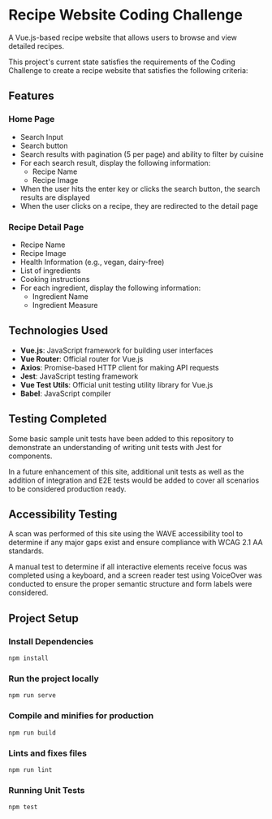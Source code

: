 # Recipe Website Coding Challenge

A Vue.js-based recipe website that allows users to browse and view detailed recipes.

This project's current state satisfies the requirements of the Coding Challenge to create a recipe website that satisfies the following criteria:

## Features

### Home Page
- Search Input
- Search button
- Search results with pagination (5 per page) and ability to filter by cuisine
- For each search result, display the following information:
  - Recipe Name
  - Recipe Image
- When the user hits the enter key or clicks the search button, the search results are displayed
- When the user clicks on a recipe, they are redirected to the detail page

### Recipe Detail Page
- Recipe Name
- Recipe Image
- Health Information (e.g., vegan, dairy-free)
- List of ingredients
- Cooking instructions
- For each ingredient, display the following information:
  - Ingredient Name
  - Ingredient Measure

## Technologies Used
- **Vue.js**: JavaScript framework for building user interfaces
- **Vue Router**: Official router for Vue.js
- **Axios**: Promise-based HTTP client for making API requests
- **Jest**: JavaScript testing framework
- **Vue Test Utils**: Official unit testing utility library for Vue.js
- **Babel**: JavaScript compiler

## Testing Completed
Some basic sample unit tests have been added to this repository to demonstrate an understanding of writing unit tests with Jest for components. 

In a future enhancement of this site, additional unit tests as well as the addition of integration and E2E tests would be added to cover all scenarios to be considered production ready.

## Accessibility Testing
A scan was performed of this site using the WAVE accessibility tool to determine if any major gaps exist and ensure compliance with WCAG 2.1 AA standards.

A manual test to determine if all interactive elements receive focus was completed using a keyboard, and a screen reader test using VoiceOver was conducted to ensure the proper semantic structure and form labels were considered. 

## Project Setup

### Install Dependencies
```
npm install
```

### Run the project locally
```
npm run serve
```

### Compile and minifies for production
```
npm run build
```

### Lints and fixes files
```
npm run lint
```

### Running Unit Tests
```
npm test
```

